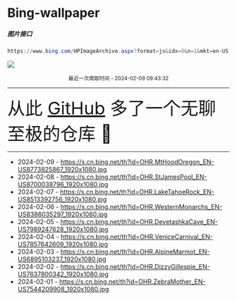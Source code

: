# Bing-wallpaper

##### 图片接口

```powershell
https://www.bing.com/HPImageArchive.aspx?format=js&idx=0&n=1&mkt=en-US
```

 ![](https://s.cn.bing.net/th?id=OHR.MtHoodOregon_EN-US8773825867_1920x1080.jpg)

<p align='center' >
    <small>
        最近一次爬取时间 - 2024-02-09 09:43:32
    </small>
    <br>
    <hr>
    <font size=7>
        <small>
           从此 <a href='https://github.com/'>GitHub</a> 多了一个无聊至极的仓库  🍳
        </small>
    </font>
    <hr>
</p>


- 2024-02-09 - https://s.cn.bing.net/th?id=OHR.MtHoodOregon_EN-US8773825867_1920x1080.jpg 
- 2024-02-08 - https://s.cn.bing.net/th?id=OHR.StJamesPool_EN-US8700038796_1920x1080.jpg 
- 2024-02-07 - https://s.cn.bing.net/th?id=OHR.LakeTahoeRock_EN-US8513392756_1920x1080.jpg 
- 2024-02-06 - https://s.cn.bing.net/th?id=OHR.WesternMonarchs_EN-US8386035297_1920x1080.jpg 
- 2024-02-05 - https://s.cn.bing.net/th?id=OHR.DevetashkaCave_EN-US7989247628_1920x1080.jpg 
- 2024-02-04 - https://s.cn.bing.net/th?id=OHR.VeniceCarnival_EN-US7857642609_1920x1080.jpg 
- 2024-02-03 - https://s.cn.bing.net/th?id=OHR.AlpineMarmot_EN-US6895103237_1920x1080.jpg 
- 2024-02-02 - https://s.cn.bing.net/th?id=OHR.DizzyGillespie_EN-US7637800342_1920x1080.jpg 
- 2024-02-01 - https://s.cn.bing.net/th?id=OHR.ZebraMother_EN-US7544209908_1920x1080.jpg 
